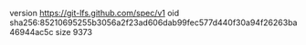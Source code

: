 version https://git-lfs.github.com/spec/v1
oid sha256:85210695255b3056a2f23ad606dab99fec577d440f30a94f26263ba46944ac5c
size 9373
